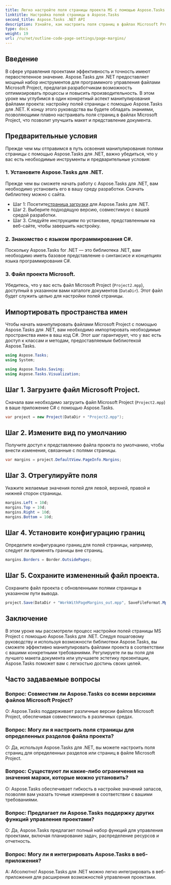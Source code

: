```yaml
---
title: Легко настройте поля страницы проекта MS с помощью Aspose.Tasks
linktitle: Настройка полей страницы в Aspose.Tasks
second_title: Aspose.Tasks .NET API
description: Узнайте, как настроить поля страниц в файлах Microsoft Project с помощью Aspose.Tasks для .NET. С легкостью улучшайте макет и представление документов.
type: docs
weight: 19
url: /ru/net/outline-code-page-settings/page-margins/
---
```

## Введение
В сфере управления проектами эффективность и точность имеют первостепенное значение. Aspose.Tasks для .NET предоставляет мощный набор инструментов для программного управления файлами Microsoft Project, предлагая разработчикам возможность оптимизировать процессы и повысить производительность. В этом уроке мы углубимся в один конкретный аспект манипулирования файлами проекта: настройку полей страницы с помощью Aspose.Tasks для .NET. К концу этого руководства вы будете обладать знаниями, позволяющими плавно настраивать поля страниц в файлах Microsoft Project, что позволит улучшить макет и представление документа.
## Предварительные условия
Прежде чем мы отправимся в путь освоения манипулирования полями страницы с помощью Aspose.Tasks для .NET, важно убедиться, что у вас есть необходимые инструменты и предварительные условия:
### 1. Установите Aspose.Tasks для .NET.
Прежде чем вы сможете начать работу с Aspose.Tasks для .NET, вам необходимо установить его в вашу среду разработки. Скачать библиотеку можно с сайта.
-  Шаг 1: Посетите[страница загрузки](https://releases.aspose.com/tasks/net/) для Aspose.Tasks для .NET.
- Шаг 2. Выберите подходящую версию, совместимую с вашей средой разработки.
- Шаг 3. Следуйте инструкциям по установке, представленным на веб-сайте, чтобы завершить настройку.
### 2. Знакомство с языком программирования C#.
Поскольку Aspose.Tasks for .NET — это библиотека .NET, вам необходимо иметь базовое представление о синтаксисе и концепциях языка программирования C#.
### 3. Файл проекта Microsoft.
Убедитесь, что у вас есть файл Microsoft Project (`Project2.mpp`), доступный в указанном вами каталоге документов (`DataDir`). Этот файл будет служить целью для настройки полей страницы.

## Импортировать пространства имен
Чтобы начать манипулировать файлами Microsoft Project с помощью Aspose.Tasks для .NET, вам необходимо импортировать необходимые пространства имен в ваш код C#. Этот шаг гарантирует, что у вас есть доступ к классам и методам, предоставляемым библиотекой Aspose.Tasks.

```csharp
using Aspose.Tasks;
using System;

using Aspose.Tasks.Saving;
using Aspose.Tasks.Visualization;
```
## Шаг 1. Загрузите файл Microsoft Project.
Сначала вам необходимо загрузить файл Microsoft Project (`Project2.mpp`) в ваше приложение C# с помощью Aspose.Tasks.
```csharp
var project = new Project(DataDir + "Project2.mpp");
```
## Шаг 2. Измените вид по умолчанию
Получите доступ к представлению файла проекта по умолчанию, чтобы внести изменения, связанные с полями страницы.
```csharp
var margins = project.DefaultView.PageInfo.Margins;
```
## Шаг 3. Отрегулируйте поля
Укажите желаемые значения полей для левой, верхней, правой и нижней сторон страницы.
```csharp
margins.Left = 10d;
margins.Top = 10d;
margins.Right = 10d;
margins.Bottom = 10d;
```
## Шаг 4. Установите конфигурацию границ
Определите конфигурацию границ для полей страницы, например, следует ли применять границы вне страниц.
```csharp
margins.Borders = Border.OutsidePages;
```
## Шаг 5. Сохраните измененный файл проекта.
Сохраните файл проекта с обновленными полями страницы в указанном пути вывода.
```csharp
project.Save(DataDir + "WorkWithPageMargins_out.mpp", SaveFileFormat.Mpp);
```

## Заключение
В этом уроке мы рассмотрели процесс настройки полей страницы MS Project с помощью Aspose.Tasks для .NET. Следуя пошаговому руководству и используя возможности библиотеки Aspose.Tasks, вы сможете эффективно манипулировать файлами проекта в соответствии с вашими конкретными требованиями. Регулируете ли вы поля для лучшего макета документа или улучшаете эстетику презентации, Aspose.Tasks поможет вам с легкостью достичь своих целей.
## Часто задаваемые вопросы
### Вопрос: Совместим ли Aspose.Tasks со всеми версиями файлов Microsoft Project?
О: Aspose.Tasks поддерживает различные версии файлов Microsoft Project, обеспечивая совместимость в различных средах.
### Вопрос: Могу ли я настроить поля страницы для определенных разделов файла проекта?
О: Да, используя Aspose.Tasks для .NET, вы можете настроить поля страниц для определенных разделов или страниц в файле Microsoft Project.
### Вопрос: Существуют ли какие-либо ограничения на значения маржи, которые можно установить?
О: Aspose.Tasks обеспечивает гибкость в настройке значений запасов, позволяя вам указать точные измерения в соответствии с вашими требованиями.
### Вопрос: Предлагает ли Aspose.Tasks поддержку других функций управления проектами?
О: Да, Aspose.Tasks предлагает полный набор функций для управления проектами, включая планирование задач, распределение ресурсов и отчетность.
### Вопрос: Могу ли я интегрировать Aspose.Tasks в веб-приложения?
А: Абсолютно! Aspose.Tasks для .NET можно легко интегрировать в веб-приложения для расширения возможностей управления проектами.